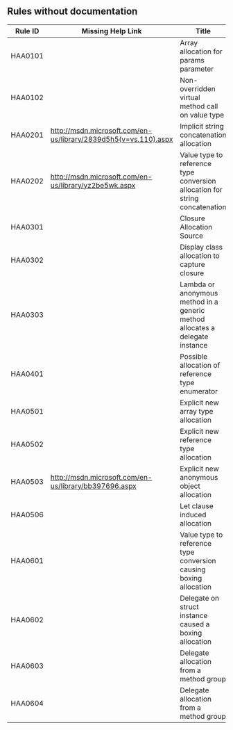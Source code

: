 ## Rules without documentation

Rule ID | Missing Help Link | Title |
--------|-------------------|-------|
HAA0101 |  | Array allocation for params parameter |
HAA0102 |  | Non-overridden virtual method call on value type |
HAA0201 | http://msdn.microsoft.com/en-us/library/2839d5h5(v=vs.110).aspx | Implicit string concatenation allocation |
HAA0202 | http://msdn.microsoft.com/en-us/library/yz2be5wk.aspx | Value type to reference type conversion allocation for string concatenation |
HAA0301 |  | Closure Allocation Source |
HAA0302 |  | Display class allocation to capture closure |
HAA0303 |  | Lambda or anonymous method in a generic method allocates a delegate instance |
HAA0401 |  | Possible allocation of reference type enumerator |
HAA0501 |  | Explicit new array type allocation |
HAA0502 |  | Explicit new reference type allocation |
HAA0503 | http://msdn.microsoft.com/en-us/library/bb397696.aspx | Explicit new anonymous object allocation |
HAA0506 |  | Let clause induced allocation |
HAA0601 |  | Value type to reference type conversion causing boxing allocation |
HAA0602 |  | Delegate on struct instance caused a boxing allocation |
HAA0603 |  | Delegate allocation from a method group |
HAA0604 |  | Delegate allocation from a method group |
